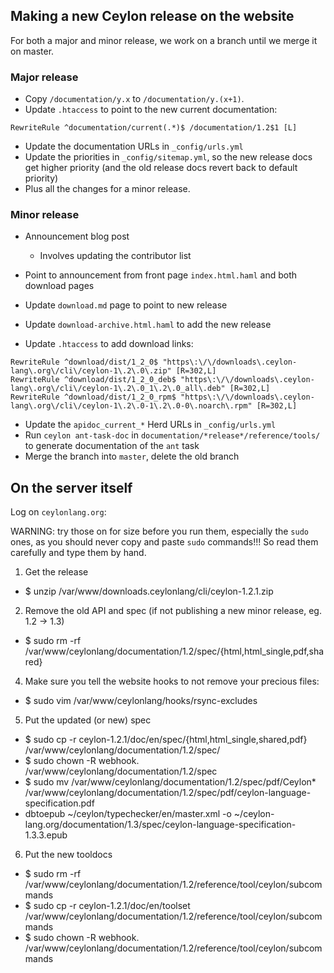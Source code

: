 ## Making a new Ceylon release on the website

For both a major and minor release, we work on a branch until we merge it on master.

### Major release

- Copy `/documentation/y.x` to `/documentation/y.(x+1)`.
- Update `.htaccess` to point to the new current documentation:

```
RewriteRule ^documentation/current(.*)$ /documentation/1.2$1 [L]
```

- Update the documentation URLs in `_config/urls.yml` 
- Update the priorities in `_config/sitemap.yml`, so the new release docs 
  get higher priority (and the old release docs revert back to default priority)
- Plus all the changes for a minor release.

### Minor release

- Announcement blog post

    - Involves updating the contributor list
    
- Point to announcement from front page `index.html.haml` and both download pages
- Update `download.md` page to point to new release
- Update `download-archive.html.haml` to add the new release
- Update `.htaccess` to add download links:

```
RewriteRule ^download/dist/1_2_0$ "https\:\/\/downloads\.ceylon-lang\.org\/cli\/ceylon-1\.2\.0\.zip" [R=302,L]
RewriteRule ^download/dist/1_2_0_deb$ "https\:\/\/downloads\.ceylon-lang\.org\/cli\/ceylon-1\.2\.0_1\.2\.0_all\.deb" [R=302,L]
RewriteRule ^download/dist/1_2_0_rpm$ "https\:\/\/downloads\.ceylon-lang\.org\/cli\/ceylon-1\.2\.0-1\.2\.0-0\.noarch\.rpm" [R=302,L]
```

- Update the `apidoc_current_*` Herd URLs in `_config/urls.yml` 
- Run `ceylon ant-task-doc` in `documentation/*release*/reference/tools/` 
  to generate documentation of the `ant` task
- Merge the branch into `master`, delete the old branch

## On the server itself

Log on `ceylonlang.org`:

WARNING: try those on for size before you run them, especially the `sudo` ones, as you should
never copy and paste `sudo` commands!!! So read them carefully and type them by hand.

1. Get the release
  -  $ unzip /var/www/downloads.ceylonlang/cli/ceylon-1.2.1.zip
2. Remove the old API and spec (if not publishing a new minor release, eg. 1.2 -> 1.3)
  -  $ sudo rm -rf /var/www/ceylonlang/documentation/1.2/spec/{html,html_single,pdf,shared}
4. Make sure you tell the website hooks to not remove your precious files:
  -  $ sudo vim /var/www/ceylonlang/hooks/rsync-excludes
5. Put the updated (or new) spec
  -  $ sudo cp -r ceylon-1.2.1/doc/en/spec/{html,html_single,shared,pdf} /var/www/ceylonlang/documentation/1.2/spec/
  -  $ sudo chown -R webhook. /var/www/ceylonlang/documentation/1.2/spec
  -  $ sudo mv /var/www/ceylonlang/documentation/1.2/spec/pdf/Ceylon* /var/www/ceylonlang/documentation/1.2/spec/pdf/ceylon-language-specification.pdf
  -  dbtoepub ~/ceylon/typechecker/en/master.xml -o ~/ceylon-lang.org/documentation/1.3/spec/ceylon-language-specification-1.3.3.epub
6. Put the new tooldocs
  -  $ sudo rm -rf /var/www/ceylonlang/documentation/1.2/reference/tool/ceylon/subcommands
  -  $ sudo cp -r ceylon-1.2.1/doc/en/toolset /var/www/ceylonlang/documentation/1.2/reference/tool/ceylon/subcommands
  -  $ sudo chown -R webhook. /var/www/ceylonlang/documentation/1.2/reference/tool/ceylon/subcommands
